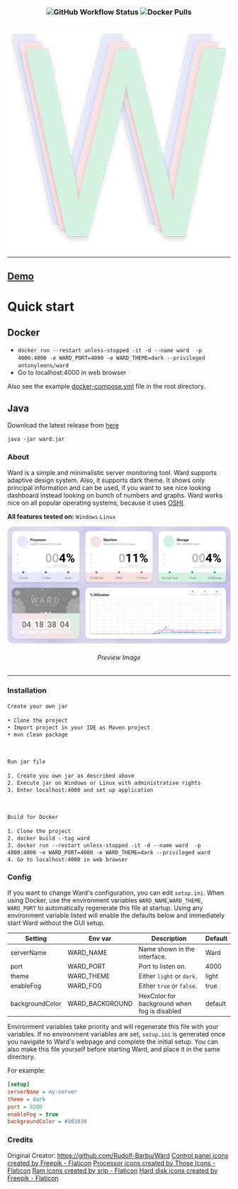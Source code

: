 <h3 align = "center">
<img alt="GitHub Workflow Status" src="https://img.shields.io/github/actions/workflow/status/AntonyLeons/ward/docker-image.yml">
<img alt="Docker Pulls" src="https://img.shields.io/docker/pulls/antonyleons/ward?style=plastic">
</h3>
<h3 align = "center">
    <img src = "images/logo.png" alt = "Logo" />
</h3>

---

## [Demo](https://status.leons.dev)

# Quick start

## Docker

* `docker run --restart unless-stopped -it -d --name ward  -p 4000:4000 -e WARD_PORT=4000 -e WARD_THEME=dark --privileged antonyleons/ward`
* Go to localhost:4000 in web browser

Also see the example [docker-compose.yml](https://github.com/AntonyLeons/Ward/blob/main/docker-compose.yml) file in the root directory.

## Java

Download the latest release from [here](https://github.com/AntonyLeons/Ward/releases/latest)

```console
java -jar ward.jar
```

### About

Ward is a simple and minimalistic server monitoring tool. Ward supports adaptive design system. Also, it supports dark theme.
It shows only principal information and can be used, if you want to see nice looking dashboard instead looking on bunch of numbers and graphs.
Ward works nice on all popular operating systems, because it uses [OSHI](https://github.com/oshi/oshi).

**All features tested on:** `Windows` `Linux`

<p align = "center">
    <img src = "images/preview.png" alt = "Preview Image" />
    <h6 align = "center">Preview Image</h6>
</p>

---

### Installation

    Create your own jar

    • Clone the project
    • Import project in your IDE as Maven project
    • mvn clean package

<br>

    Run jar file

    1. Create you own jar as described above
    2. Execute jar on Windows or Linux with administrative rights
    3. Enter localhost:4000 and set up application

<br>

    Build for Docker

    1. Clone the project
    2. docker build --tag ward
    3. docker run --restart unless-stopped -it -d --name ward  -p 4000:4000 -e WARD_PORT=4000 -e WARD_THEME=dark --privileged ward
    4. Go to localhost:4000 in web browser

### Config

If you want to change Ward's configuration, you can edit `setup.ini`. When using Docker, use the environment variables `WARD_NAME`,`WARD_THEME`, `WARD_PORT` to automatically regenerate this file at startup. Using any environment variable listed will enable the defaults below and immediately start Ward without the GUI setup. 

| Setting         | Env var         | Description                                  | Default |
|-----------------|-----------------|----------------------------------------------|---------|
| serverName      | WARD_NAME       | Name shown in the interface.                 | Ward    |
| port            | WARD_PORT       | Port to listen on.                           | 4000    |
| theme           | WARD_THEME      | Either `light` or `dark`.                    | light   |
| enableFog       | WARD_FOG        | Either `true` or `false`.                    | true    |
| backgroundColor | WARD_BACKGROUND | HexColor for background when fog is disabled | default |

Environment variables take priority and will regenerate this file with your variables. If no environment variables are set, `setup.ini` is generated once you navigate to Ward's webpage and complete the initial setup. You can also make this file yourself before starting Ward, and place it in the same directory.

For example:

```ini
[setup]
serverName = my-server
theme = dark
port = 8200
enableFog = true
backgroundColor = #303030
```

### Credits
Original Creator: https://github.com/Rudolf-Barbu/Ward
<a href="https://www.flaticon.com/free-icons/control-panel" title="control panel icons">Control panel icons created by Freepik - Flaticon</a>
<a href="https://www.flaticon.com/free-icons/processor" title="processor icons">Processor icons created by Those Icons - Flaticon</a>
<a href="https://www.flaticon.com/free-icons/ram" title="ram icons">Ram icons created by srip - Flaticon</a>
<a href="https://www.flaticon.com/free-icons/hard-disk" title="hard disk icons">Hard disk icons created by Freepik - Flaticon</a>